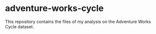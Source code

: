 # adventure-works-cycle

This repository contains the files of my analysis on the Adventure Works Cycle dataset.
